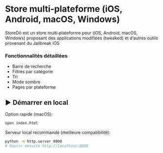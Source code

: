 # Store multi‑plateforme (iOS, Android, macOS, Windows)

StoreDō est un store multi‑plateforme pour (iOS, Android, macOS, Windows) proposant des applications modifiées (tweaked) et d’autres outils provenant du Jailbreak iOS

### Fonctionnalités détaillées

- Barre de recherche
- Filtres par catégorie
- Tri
- Mode sombre
- Pages par plateforme
## ▶️ Démarrer en local

Option rapide (macOS):
```bash
open index.html
```

Serveur local recommandé (meilleure compatibilité):
```bash
python -m http.server 8000
# Ouvrir ensuite http://localhost:8000
```
